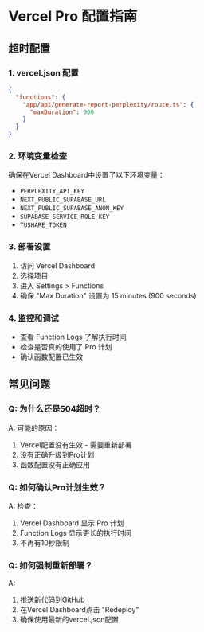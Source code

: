 # Vercel Pro 配置指南

## 超时配置

### 1. vercel.json 配置
```json
{
  "functions": {
    "app/api/generate-report-perplexity/route.ts": {
      "maxDuration": 900
    }
  }
}
```

### 2. 环境变量检查
确保在Vercel Dashboard中设置了以下环境变量：
- `PERPLEXITY_API_KEY`
- `NEXT_PUBLIC_SUPABASE_URL`
- `NEXT_PUBLIC_SUPABASE_ANON_KEY`
- `SUPABASE_SERVICE_ROLE_KEY`
- `TUSHARE_TOKEN`

### 3. 部署设置
1. 访问 Vercel Dashboard
2. 选择项目
3. 进入 Settings > Functions
4. 确保 "Max Duration" 设置为 15 minutes (900 seconds)

### 4. 监控和调试
- 查看 Function Logs 了解执行时间
- 检查是否真的使用了 Pro 计划
- 确认函数配置已生效

## 常见问题

### Q: 为什么还是504超时？
A: 可能的原因：
1. Vercel配置没有生效 - 需要重新部署
2. 没有正确升级到Pro计划
3. 函数配置没有正确应用

### Q: 如何确认Pro计划生效？
A: 检查：
1. Vercel Dashboard 显示 Pro 计划
2. Function Logs 显示更长的执行时间
3. 不再有10秒限制

### Q: 如何强制重新部署？
A: 
1. 推送新代码到GitHub
2. 在Vercel Dashboard点击 "Redeploy"
3. 确保使用最新的vercel.json配置
